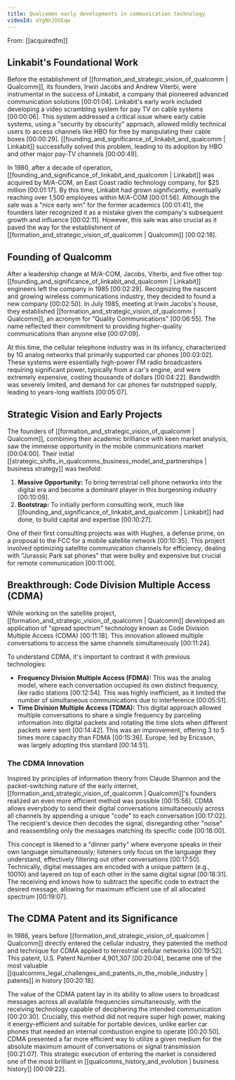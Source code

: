 ```yaml
---
title: Qualcomms early developments in communication technology
videoId: oYgNnJDSEqw
---
```


From: [[acquiredfm]] <br/> 

## Linkabit's Foundational Work

Before the establishment of [[formation_and_strategic_vision_of_qualcomm | Qualcomm]], its founders, Irwin Jacobs and Andrew Viterbi, were instrumental in the success of Linkabit, a company that pioneered advanced communication solutions <a class="yt-timestamp" data-t="00:01:04">[00:01:04]</a>. Linkabit's early work included developing a video scrambling system for pay TV on cable systems <a class="yt-timestamp" data-t="00:00:06">[00:00:06]</a>. This system addressed a critical issue where early cable systems, using a "security by obscurity" approach, allowed mildly technical users to access channels like HBO for free by manipulating their cable boxes <a class="yt-timestamp" data-t="00:00:29">[00:00:29]</a>. [[founding_and_significance_of_linkabit_and_qualcomm | Linkabit]] successfully solved this problem, leading to its adoption by HBO and other major pay-TV channels <a class="yt-timestamp" data-t="00:00:49">[00:00:49]</a>.

In 1980, after a decade of operation, [[founding_and_significance_of_linkabit_and_qualcomm | Linkabit]] was acquired by M/A-COM, an East Coast radio technology company, for $25 million <a class="yt-timestamp" data-t="00:01:17">[00:01:17]</a>. By this time, Linkabit had grown significantly, eventually reaching over 1,500 employees within M/A-COM <a class="yt-timestamp" data-t="00:01:56">[00:01:56]</a>. Although the sale was a "nice early win" for the former academics <a class="yt-timestamp" data-t="00:01:41">[00:01:41]</a>, the founders later recognized it as a mistake given the company's subsequent growth and influence <a class="yt-timestamp" data-t="00:02:11">[00:02:11]</a>. However, this sale was also crucial as it paved the way for the establishment of [[formation_and_strategic_vision_of_qualcomm | Qualcomm]] <a class="yt-timestamp" data-t="00:02:18">[00:02:18]</a>.

## Founding of Qualcomm

After a leadership change at M/A-COM, Jacobs, Viterbi, and five other top [[founding_and_significance_of_linkabit_and_qualcomm | Linkabit]] engineers left the company in 1985 <a class="yt-timestamp" data-t="00:02:29">[00:02:29]</a>. Recognizing the nascent and growing wireless communications industry, they decided to found a new company <a class="yt-timestamp" data-t="00:02:50">[00:02:50]</a>. In July 1985, meeting at Irwin Jacobs's house, they established [[formation_and_strategic_vision_of_qualcomm | Qualcomm]], an acronym for "Quality Communications" <a class="yt-timestamp" data-t="00:06:55">[00:06:55]</a>. The name reflected their commitment to providing higher-quality communications than anyone else <a class="yt-timestamp" data-t="00:07:09">[00:07:09]</a>.

At this time, the cellular telephone industry was in its infancy, characterized by 1G analog networks that primarily supported car phones <a class="yt-timestamp" data-t="00:03:02">[00:03:02]</a>. These systems were essentially high-power FM radio broadcasters requiring significant power, typically from a car's engine, and were extremely expensive, costing thousands of dollars <a class="yt-timestamp" data-t="00:04:22">[00:04:22]</a>. Bandwidth was severely limited, and demand for car phones far outstripped supply, leading to years-long waitlists <a class="yt-timestamp" data-t="00:05:07">[00:05:07]</a>.

## Strategic Vision and Early Projects

The founders of [[formation_and_strategic_vision_of_qualcomm | Qualcomm]], combining their academic brilliance with keen market analysis, saw the immense opportunity in the mobile communications market <a class="yt-timestamp" data-t="00:04:00">[00:04:00]</a>. Their initial [[strategic_shifts_in_qualcomms_business_model_and_partnerships | business strategy]] was twofold:
1.  **Massive Opportunity:** To bring terrestrial cell phone networks into the digital era and become a dominant player in this burgeoning industry <a class="yt-timestamp" data-t="00:10:09">[00:10:09]</a>.
2.  **Bootstrap:** To initially perform consulting work, much like [[founding_and_significance_of_linkabit_and_qualcomm | Linkabit]] had done, to build capital and expertise <a class="yt-timestamp" data-t="00:10:27">[00:10:27]</a>.

One of their first consulting projects was with Hughes, a defense prime, on a proposal to the FCC for a mobile satellite network <a class="yt-timestamp" data-t="00:10:35">[00:10:35]</a>. This project involved optimizing satellite communication channels for efficiency, dealing with "Jurassic Park sat phones" that were bulky and expensive but crucial for remote communication <a class="yt-timestamp" data-t="00:11:00">[00:11:00]</a>.

## Breakthrough: Code Division Multiple Access (CDMA)

While working on the satellite project, [[formation_and_strategic_vision_of_qualcomm | Qualcomm]] developed an application of "spread spectrum" technology known as Code Division Multiple Access (CDMA) <a class="yt-timestamp" data-t="00:11:18">[00:11:18]</a>. This innovation allowed multiple conversations to access the same channels simultaneously <a class="yt-timestamp" data-t="00:11:24">[00:11:24]</a>.

To understand CDMA, it's important to contrast it with previous technologies:
*   **Frequency Division Multiple Access (FDMA):** This was the analog model, where each conversation occupied its own distinct frequency, like radio stations <a class="yt-timestamp" data-t="00:12:54">[00:12:54]</a>. This was highly inefficient, as it limited the number of simultaneous communications due to interference <a class="yt-timestamp" data-t="00:05:51">[00:05:51]</a>.
*   **Time Division Multiple Access (TDMA):** This digital approach allowed multiple conversations to share a single frequency by parceling information into digital packets and rotating the time slots when different packets were sent <a class="yt-timestamp" data-t="00:14:42">[00:14:42]</a>. This was an improvement, offering 3 to 5 times more capacity than FDMA <a class="yt-timestamp" data-t="00:15:36">[00:15:36]</a>. Europe, led by Ericsson, was largely adopting this standard <a class="yt-timestamp" data-t="00:14:51">[00:14:51]</a>.

### The CDMA Innovation
Inspired by principles of information theory from Claude Shannon and the packet-switching nature of the early internet, [[formation_and_strategic_vision_of_qualcomm | Qualcomm]]'s founders realized an even more efficient method was possible <a class="yt-timestamp" data-t="00:15:56">[00:15:56]</a>. CDMA allows everybody to send their digital conversations simultaneously across all channels by appending a unique "code" to each conversation <a class="yt-timestamp" data-t="00:17:02">[00:17:02]</a>. The recipient's device then decodes the signal, disregarding other "noise" and reassembling only the messages matching its specific code <a class="yt-timestamp" data-t="00:18:00">[00:18:00]</a>.

This concept is likened to a "dinner party" where everyone speaks in their own language simultaneously; listeners only focus on the language they understand, effectively filtering out other conversations <a class="yt-timestamp" data-t="00:17:50">[00:17:50]</a>. Technically, digital messages are encoded with a unique pattern (e.g., 10010) and layered on top of each other in the same digital signal <a class="yt-timestamp" data-t="00:18:31">[00:18:31]</a>. The receiving end knows how to subtract the specific code to extract the desired message, allowing for maximum efficient use of all allocated spectrum <a class="yt-timestamp" data-t="00:19:07">[00:19:07]</a>.

## The CDMA Patent and its Significance

In 1986, years before [[formation_and_strategic_vision_of_qualcomm | Qualcomm]] directly entered the cellular industry, they patented the method and technique for CDMA applied to terrestrial cellular networks <a class="yt-timestamp" data-t="00:19:52">[00:19:52]</a>. This patent, U.S. Patent Number 4,901,307 <a class="yt-timestamp" data-t="00:20:04">[00:20:04]</a>, became one of the most valuable [[qualcomms_legal_challenges_and_patents_in_the_mobile_industry | patents]] in history <a class="yt-timestamp" data-t="00:20:18">[00:20:18]</a>.

The value of the CDMA patent lay in its ability to allow users to broadcast messages across all available frequencies simultaneously, with the receiving technology capable of deciphering the intended communication <a class="yt-timestamp" data-t="00:20:30">[00:20:30]</a>. Crucially, this method did not require super high power, making it energy-efficient and suitable for portable devices, unlike earlier car phones that needed an internal combustion engine to operate <a class="yt-timestamp" data-t="00:20:50">[00:20:50]</a>. CDMA presented a far more efficient way to utilize a given medium for the absolute maximum amount of conversations or signal transmission <a class="yt-timestamp" data-t="00:21:07">[00:21:07]</a>. This strategic execution of entering the market is considered one of the most brilliant in [[qualcomms_history_and_evolution | business history]] <a class="yt-timestamp" data-t="00:09:22">[00:09:22]</a>.